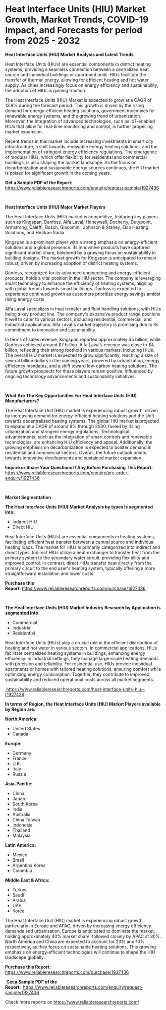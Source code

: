 <p><h1>Heat Interface Units (HIU) Market Growth, Market Trends, COVID-19 Impact, and Forecasts for period from 2025 - 2032</h1></p><p><strong>Heat Interface Units (HIU) Market Analysis and Latest Trends</strong></p>
<p><p>Heat Interface Units (HIUs) are essential components in district heating systems, providing a seamless connection between a centralized heat source and individual buildings or apartment units. HIUs facilitate the transfer of thermal energy, allowing for efficient heating and hot water supply. As cities increasingly focus on energy efficiency and sustainability, the adoption of HIUs is gaining traction.</p><p>The Heat Interface Units (HIU) Market is expected to grow at a CAGR of 13.8% during the forecast period. This growth is driven by the rising demand for energy-efficient heating solutions, government incentives for renewable energy systems, and the growing trend of urbanization. Moreover, the integration of advanced technologies, such as IoT-enabled HIUs that allow for real-time monitoring and control, is further propelling market expansion.</p><p>Recent trends in this market include increasing investments in smart city infrastructure, a shift towards renewable energy heating solutions, and the implementation of stringent energy efficiency regulations. The emergence of modular HIUs, which offer flexibility for residential and commercial buildings, is also shaping the market landscape. As the focus on decarbonization and sustainable energy sources continues, the HIU market is poised for significant growth in the coming years.</p></p>
<p><strong>Get a Sample PDF of the Report:&nbsp;</strong> <a href="https://www.reliableresearchreports.com/enquiry/request-sample/1927436?utm_campaign=3265&utm_medium=2&utm_source=Github&utm_content=ia&utm_term=28032025&utm_id=heat-interface-units-hiu">https://www.reliableresearchreports.com/enquiry/request-sample/1927436</a></p>
<p>&nbsp;</p>
<p><strong>Heat Interface Units (HIU) Major Market Players</strong></p>
<p><p>The Heat Interface Units (HIU) market is competitive, featuring key players such as Kingspan, Danfoss, Alfa Laval, Honeywell, Docherty, Dutypoint, Armstrong, Caleffi, Bosch, Giacomini, Johnson & Starley, Elco Heating Solutions, and Heatrae Sadia. </p><p>Kingspan is a prominent player with a strong emphasis on energy-efficient solutions and a global presence. Its innovative products have captured significant market share, bolstered by a growing focus on sustainability in building designs. The market growth for Kingspan is anticipated to remain robust, driven by increasing adoption of district heating systems.</p><p>Danfoss, recognized for its advanced engineering and energy-efficient products, holds a vital position in the HIU sector. The company is leveraging smart technology to enhance the efficiency of heating systems, aligning with global trends towards smart buildings. Danfoss is expected to experience continued growth as customers prioritize energy savings amidst rising energy costs.</p><p>Alfa Laval specializes in heat transfer and fluid handling solutions, with HIUs being a key product line. The company's expansive product range positions it well to cater to various sectors, including residential, commercial, and industrial applications. Alfa Laval's market trajectory is promising due to its commitment to innovation and sustainability.</p><p>In terms of sales revenue, Kingspan reported approximately $5 billion, while Danfoss achieved around $7 billion. Alfa Laval’s revenue was close to $4 billion, reflecting their strong foothold in various markets, including HIUs. The overall HIU market is expected to grow significantly, reaching a size of several billion dollars in the coming years, powered by urbanization, energy efficiency mandates, and a shift toward low-carbon heating solutions. The future growth prospects for these players remain positive, influenced by ongoing technology advancements and sustainability initiatives.</p></p>
<p>&nbsp;</p>
<p><strong>What Are The Key Opportunities For Heat Interface Units (HIU) Manufacturers?</strong></p>
<p><p>The Heat Interface Unit (HIU) market is experiencing robust growth, driven by increasing demand for energy-efficient heating solutions and the shift towards decentralized heating systems. The global HIU market is projected to expand at a CAGR of around 8% through 2030, fueled by rising urbanization and stringent energy regulations. Technological advancements, such as the integration of smart controls and renewable technologies, are enhancing HIU efficiency and appeal. Additionally, the growing emphasis on decarbonization is expected to bolster demand in residential and commercial sectors. Overall, the future outlook points towards innovative developments and sustained market expansion.</p></p>
<p><strong>Inquire or Share Your Questions If Any Before Purchasing This Report:</strong> <a href="https://www.reliableresearchreports.com/enquiry/pre-order-enquiry/1927436?utm_campaign=3265&utm_medium=2&utm_source=Github&utm_content=ia&utm_term=28032025&utm_id=heat-interface-units-hiu">https://www.reliableresearchreports.com/enquiry/pre-order-enquiry/1927436</a></p>
<p>&nbsp;</p>
<p><strong>Market Segmentation</strong></p>
<p><strong>The Heat Interface Units (HIU) Market Analysis by types is segmented into:</strong></p>
<p><ul><li>Indirect HIU</li><li>Direct HIU</li></ul></p>
<p><p>Heat Interface Units (HIUs) are essential components in heating systems, facilitating efficient heat transfer between a central source and individual heating loads. The market for HIUs is primarily categorized into indirect and direct types. Indirect HIUs utilize a heat exchanger to transfer heat from the primary system to the secondary water circuit, providing flexibility and improved control. In contrast, direct HIUs transfer heat directly from the primary circuit to the end user's heating system, typically offering a more straightforward installation and lower costs.</p></p>
<p><strong>Purchase this Report:&nbsp;</strong><a href="https://www.reliableresearchreports.com/purchase/1927436?utm_campaign=3265&utm_medium=2&utm_source=Github&utm_content=ia&utm_term=28032025&utm_id=heat-interface-units-hiu">https://www.reliableresearchreports.com/purchase/1927436</a></p>
<p>&nbsp;</p>
<p><strong>The Heat Interface Units (HIU) Market Industry Research by Application is segmented into:</strong></p>
<p><ul><li>Commercial</li><li>Industrial</li><li>Residential</li></ul></p>
<p><p>Heat Interface Units (HIUs) play a crucial role in the efficient distribution of heating and hot water in various sectors. In commercial applications, HIUs facilitate centralized heating systems in buildings, enhancing energy efficiency. In industrial settings, they manage large-scale heating demands with precision and reliability. For residential use, HIUs provide individual apartments or homes with tailored heating solutions, ensuring comfort while optimizing energy consumption. Together, they contribute to improved sustainability and reduced operational costs across all market segments.</p></p>
<p><a href="https://www.reliableresearchreports.com/heat-interface-units-hiu--r1927436?utm_campaign=3265&utm_medium=2&utm_source=Github&utm_content=ia&utm_term=28032025&utm_id=heat-interface-units-hiu">&nbsp;https://www.reliableresearchreports.com/heat-interface-units-hiu--r1927436</a></p>
<p><strong>In terms of Region, the Heat Interface Units (HIU) Market Players available by Region are:</strong></p>
<p>
    <p> <strong> North America: </strong>
        <ul>
            <li>United States</li>
            <li>Canada</li>
        </ul>
        </p> 
    <p> <strong> Europe: </strong>
        <ul>
            <li>Germany</li>
            <li>France</li>
            <li>U.K.</li>
            <li>Italy</li>
            <li>Russia</li>
        </ul>
        </p> 
    <p> <strong> Asia-Pacific: </strong>
        <ul>
            <li>China</li>
            <li>Japan</li>
            <li>South Korea</li>
            <li>India</li>
            <li>Australia</li>
            <li>China Taiwan</li>
            <li>Indonesia</li>
            <li>Thailand</li>
            <li>Malaysia</li>
        </ul>
        </p> 
    <p> <strong> Latin America: </strong>
        <ul>
            <li>Mexico</li>
            <li>Brazil</li>
            <li>Argentina Korea</li>
            <li>Colombia</li>
        </ul>
        </p> 
    <p> <strong> Middle East & Africa: </strong>
        <ul>
            <li>Turkey</li>
            <li>Saudi</li>
            <li>Arabia</li>
            <li>UAE</li>
            <li>Korea</li>
        </ul>
    </p>
    </p>
<p><p>The Heat Interface Unit (HIU) market is experiencing robust growth, particularly in Europe and APAC, driven by increasing energy efficiency demands and urbanization. Europe is anticipated to dominate the market, holding approximately 40% market share, followed closely by APAC at 30%. North America and China are expected to account for 20% and 10% respectively, as they focus on sustainable heating solutions. This growing emphasis on energy-efficient technologies will continue to shape the HIU landscape globally.</p></p>
<p><strong>Purchase this Report: </strong><a href="https://www.reliableresearchreports.com/purchase/1927436?utm_campaign=3265&utm_medium=2&utm_source=Github&utm_content=ia&utm_term=28032025&utm_id=heat-interface-units-hiu">https://www.reliableresearchreports.com/purchase/1927436</a></p>
<p>&nbsp;<strong>Get a Sample PDF of the Report:&nbsp;&nbsp;</strong><a href="https://www.reliableresearchreports.com/enquiry/request-sample/1927436?utm_campaign=3265&utm_medium=2&utm_source=Github&utm_content=ia&utm_term=28032025&utm_id=heat-interface-units-hiu">https://www.reliableresearchreports.com/enquiry/request-sample/1927436</a></p>
<p><strong></strong></p>
<p>Check more reports on <a href="https://www.reliableresearchreports.com/?utm_campaign=3265&utm_medium=2&utm_source=Github&utm_content=ia&utm_term=28032025&utm_id=heat-interface-units-hiu">https://www.reliableresearchreports.com/</a></p>